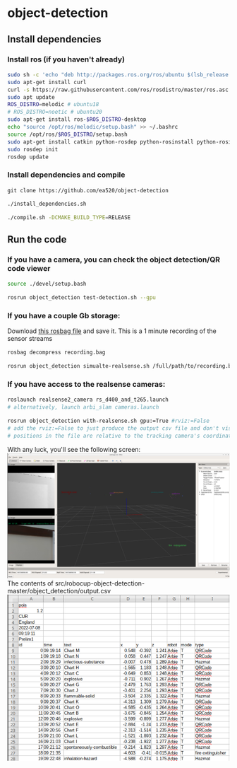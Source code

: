 # object-detection
## Install dependencies
### Install ros (if you haven't already)
```bash
sudo sh -c 'echo "deb http://packages.ros.org/ros/ubuntu $(lsb_release -sc) main" > /etc/apt/sources.list.d/ros-latest.list'
sudo apt-get install curl
curl -s https://raw.githubusercontent.com/ros/rosdistro/master/ros.asc | sudo apt-key add -
sudo apt update
ROS_DISTRO=melodic # ubuntu18
# ROS_DISTRO=noetic # ubuntu20
sudo apt-get install ros-$ROS_DISTRO-desktop
echo "source /opt/ros/melodic/setup.bash" >> ~/.bashrc
source /opt/ros/$ROS_DISTRO/setup.bash
sudo apt-get install catkin python-rosdep python-rosinstall python-rosinstall-generator python-wstool build-essential
sudo rosdep init
rosdep update
```

### Install dependencies and compile
```
git clone https://github.com/ea520/object-detection
```
```bash
./install_dependencies.sh
```
```bash
./compile.sh -DCMAKE_BUILD_TYPE=RELEASE
```

## Run the code

### If you have a camera, you can check the object detection/QR code viewer
```bash
source ./devel/setup.bash
```
```bash
rosrun object_detection test-detection.sh --gpu
```

### If you have a couple Gb storage:
Download [this rosbag file](https://drive.google.com/drive/u/1/folders/1Y2u8pNS8XX3paCsEkHHC_YGhx59B44ql) and save it.
This is a 1 minute recording of the sensor streams

```bash
rosbag decompress recording.bag
```
```bash
rosrun object_detection simualte-realsense.sh /full/path/to/recording.bag gpu:=True
```

### If you have access to the realsense cameras:
```bash
roslaunch realsense2_camera rs_d400_and_t265.launch
# alternatively, launch arbi_slam cameras.launch
```
```bash
rosrun object_detection with-realsense.sh gpu:=True #rviz:=False
# add the rviz:=False to just produce the output csv file and don't visualise it.
# positions in the file are relative to the tracking camera's coordinate system
```

With any luck, you'll see the following screen:
![Object detection visualisation](visualisation.png)
The contents of src/robocup-object-detection-master/object_detection/output.csv
![Output](output.png)